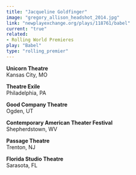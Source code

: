```yaml
---
title: "Jacqueline Goldfinger"
image: "gregory_allison_headshot_2014.jpg"
link: "newplayexchange.org/plays/118761/babel"
current: "true"
related:
- Rolling World Premieres
play: "Babel"
type: "rolling_premier"
---
```


**Unicorn Theatre**\
Kansas City, MO

**Theatre Exile**\
Philadelphia, PA

**Good Company Theatre**\
Ogden, UT

**Contemporary American Theater Festival**\
Shepherdstown, WV

**Passage Theatre**\
Trenton, NJ

**Florida Studio Theatre**\
Sarasota, FL
